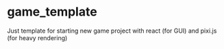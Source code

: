 # game_template
Just template for starting new game project with react (for GUI) and pixi.js (for heavy rendering)
